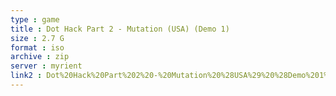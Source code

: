 ```yaml
---
type : game
title : Dot Hack Part 2 - Mutation (USA) (Demo 1)
size : 2.7 G
format : iso
archive : zip
server : myrient
link2 : Dot%20Hack%20Part%202%20-%20Mutation%20%28USA%29%20%28Demo%201%29
---
```

